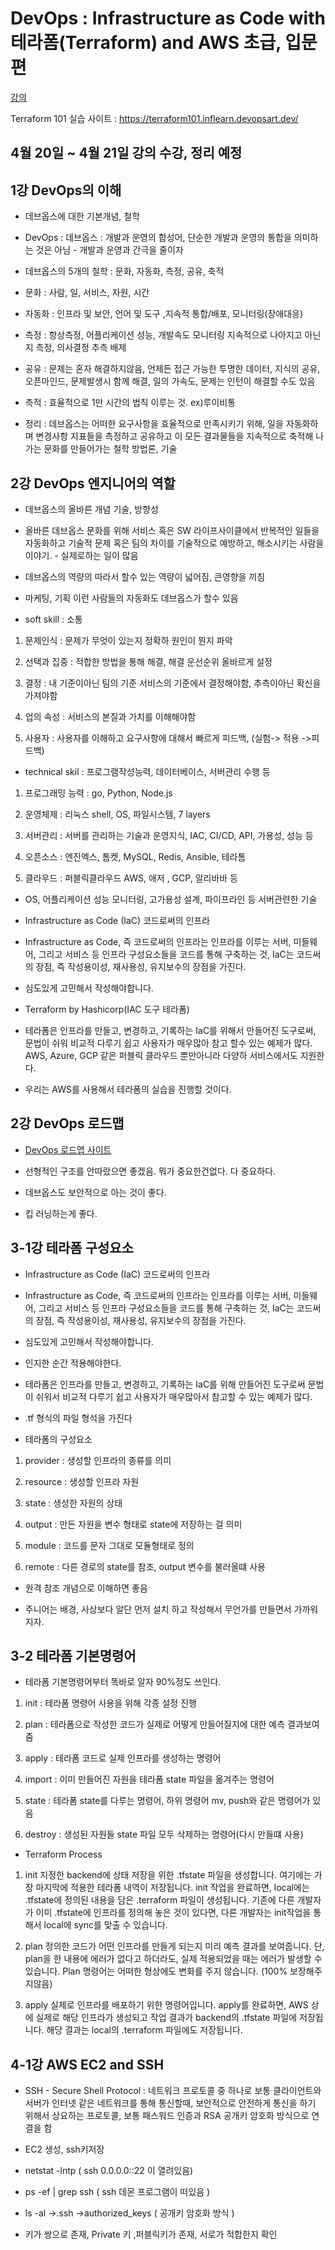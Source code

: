 # DevOps : Infrastructure as Code with 테라폼(Terraform) and AWS 초급, 입문편

[강의](https://www.inflearn.com/course/%EB%8D%B0%EB%B8%8C%EC%98%B5%EC%8A%A4-%ED%85%8C%EB%9D%BC%ED%8F%BC-aws#)

Terraform 101 실습 사이트 : https://terraform101.inflearn.devopsart.dev/

## 4월 20일 ~ 4월 21일 강의 수강, 정리 예정

## 1강 DevOps의 이해

- 데브옵스에 대한 기본개념, 철학

- DevOps : 데브옵스 : 개발과 운영의 합성어, 단순한 개발과 운영의 통합을 의미하는 것은 아님 - 개발과 운영과 간극을 줄이자

- 데브옵스의 5개의 철학 : 문화, 자동화, 측정, 공유, 축적

- 문화 : 사람, 일, 서비스, 자원, 시간

- 자동화 : 인프라 및 보안, 언어 및 도구 ,지속적 통합/배포, 모니터링(장애대응)

- 측정 : 항상측정, 어플리케이션 성능, 개발속도 모니터링 지속적으로 나아지고 아닌지 측정, 의사결정 추측 배제

- 공유 : 문제는 혼자 해결하지않음,  언제든 접근 가능한 투명한 데이터, 지식의 공유, 오픈마인드, 문제발생시 함께 해결, 일의 가속도, 문제는 인턴이 해결할 수도 있음

- 측적 : 효율적으로 1만 시간의 법칙 이루는 것. ex)루이비통

- 정리 : 데브옵스는 어떠한 요구사항을 효율적으로 만족시키기 위해, 일을 자동화하며 변경사항 지표들을 측정하고 공유하고 이 모든 결과물들을 지속적으로 축적해 나가는 문화를 만들어가는 철학 방법론, 기술


## 2강 DevOps 엔지니어의 역할

- 데브옵스의 올바른 개념 기술, 방향성

- 올바른 데브옵스 문화를 위해 서비스 혹은 SW 라이프사이클에서 반복적인 일들을 자동화하고 기술적 문제 혹은 팀의 차이를 기술적으로 예방하고, 해소시키는 사람을 이야기. - 실제로하는 일이 많음

- 데브옵스의 역량의 따라서 할수 있는 역량이 넓어짐, 큰영향을 끼침

- 마케팅, 기획 이런 사람들의 자동화도 데브옵스가 할수 있음

- soft skill : 소통

1. 문제인식 : 문제가 무엇이 있는지 정확하 원인이 뭔지 파악

2. 선택과 집중 : 적합한 방법을 통해 해결, 해결 운선순위 올바르게 설정

3. 결정 : 내 기준이아닌 팀의 기준 서비스의 기준에서 결정해야함, 추측이아닌 확신을 가져야함

4. 업의 속성 : 서비스의 본질과 가치를 이해해야함

5. 사용자 : 사용자를 이해하고 요구사항에 대해서 빠르게 피드백, (실험-> 적용 ->피드백)

- technical skil : 프로그램작성능력, 데이터베이스, 서버관리 수행 등

1. 프로그래밍 능력 : go, Python, Node.js

2. 운영체제 : 리눅스 shell, OS, 파일시스템, 7 layers

3. 서버관리 : 서버를 관리하는 기술과 운영지식, IAC, CI/CD, API, 가용성, 성능 등

4. 오픈소스 : 엔진엑스, 톰켓, MySQL, Redis, Ansible, 테라톰

5. 클라우드 : 퍼블릭클라우드 AWS, 애저 , GCP, 알리바바 등

- OS, 어플리케이션 성능 모니터링, 고가용성 설계, 파이프라인 등 서버관련한 기술

- Infrastructure as Code (IaC) 코드로써의 인프라

- Infrastructure as Code, 즉 코드로써의 인프라는 인프라를 이루는 서버, 미들웨어, 그리고 서비스 등 인프라 구성요소들을 코드를 통해 구축하는 것, IaC는 코드써의 장점, 즉 작성용이성, 재사용성, 유지보수의 장점을 가진다.
- 심도있게 고민해서 작성해야합니다.

- Terraform by Hashicorp(IAC 도구 테라폼)

- 테라폼은 인프라를 만들고, 변경하고, 기록하는 IaC를 위해서 만들어진 도구로써, 문법이 쉬워 비교적 다루기 쉽고 사용자가 매우많아 참고 할수 있는 예제가 많다. AWS, Azure, GCP 같은 퍼블릭 클라우드 뿐만아니라 다양하 서비스에서도 지원한다.

- 우리는 AWS를 사용해서 테라폼의 실습을 진행할 것이다.

## 2강 DevOps 로드맵

- [DevOps 로드맵 사이트](https://roadmap.sh/devops)

- 선형적인 구조를 안따랐으면 좋겠음. 뭐가 중요한건없다. 다 중요하다.

- 데브옵스도 보안적으로 아는 것이 좋다.

- 킵 러닝하는게 좋다.

## 3-1강 테라폼 구성요소

- Infrastructure as Code (IaC) 코드로써의 인프라

- Infrastructure as Code, 즉 코드로써의 인프라는 인프라를 이루는 서버, 미들웨어, 그리고 서비스 등 인프라 구성요소들을 코드를 통해 구축하는 것, IaC는 코드써의 장점, 즉 작성용이성, 재사용성, 유지보수의 장점을 가진다.
- 심도있게 고민해서 작성해야합니다.

- 인지한 순간 적용해야한다.

- 테라폼은 인프라를 만들고, 변경하고, 기록하는 IaC를 위해 만들어진 도구로써 문법이 쉬워서 비교적 다루기 쉽고 사용자가 매우많아서 참고할 수 있는 예제가 많다.

- .tf 형식의 파일 형석을 가진다

- 테라폼의 구성요소

1. provider : 생성할 인프라의 종류를 의미

2. resource : 생성할 인프라 자원

3. state : 생성한 자원의 상태

4. output : 만든 자원을 변수 형태로 state에 저장하는 걸 의미

5. module : 코드를 문자 그대로 모듈형태로 정의

6. remote : 다른 경로의 state를 참조, output 변수를 불러올떄 사용

- 원격 참조 개념으로 이해하면 좋음

- 주니어는 배경, 사상보다 알단 먼저 설치 하고 작성해서 무언가를 만들면서 가까워지자.


## 3-2 테라폼 기본명령어 

- 테라폼 기본명령어부터 똑바로 알자 90%정도 쓰인다.

1. init : 테라폼 명령어 사용을 위해 각종 설정 진행

2. plan : 테라폼으로 작성한 코드가 실제로 어떻게 만들어질지에 대한 예측 결과보여줌

3. apply : 테라폼 코드로 실제 인프라를 생성하는 명령어

4. import : 이미 만들어진 자원을 테라폼 state 파일을 옮겨주는 명령어

5. state : 테라폼 state를 다루는 명령어, 하위 명령어 mv, push와 같은 명령어가 있음

6. destroy : 생성된 자원들 state 파일 모두 삭제하는 명령어(다시 만들떄 사용)


- Terraform Process

1.  init
지정한 backend에 상태 저장을 위한 .tfstate 파일을 생성합니다. 여기에는 가장 마지막에 적용한 테라폼 내역이 저장됩니다.
init 작업을 완료하면, local에는 .tfstate에 정의된 내용을 담은 .terraform 파일이 생성됩니다.
기존에 다른 개발자가 이미 .tfstate에 인프라를 정의해 놓은 것이 있다면, 다른 개발자는 init작업을 통해서 local에 sync를 맞출 수 있습니다.

2.  plan
정의한 코드가 어떤 인프라를 만들게 되는지 미리 예측 결과를 보여줍니다. 단, plan을 한 내용에 에러가 없다고 하더라도, 실제 적용되었을 때는 에러가 발생할 수 있습니다.
Plan 명령어는 어떠한 형상에도 변화를 주지 않습니다. (100% 보장해주지않음)

3.  apply
실제로 인프라를 배포하기 위한 명령어입니다. apply를 완료하면, AWS 상에 실제로 해당 인프라가 생성되고 작업 결과가 backend의 .tfstate 파일에 저장됩니다.
해당 결과는 local의 .terraform 파일에도 저장됩니다.

## 4-1강 AWS EC2 and SSH

- SSH - Secure Shell Protocol : 네트워크 프로토콜 중 하나로 보통 클라이언트와 서버가 인터넷 같은 네트워크를 통해 통신할때, 보안적으로 안전하게 통신을 하기 위해서 상요하는 프로토콜, 보통 패스워드 인증과 RSA 공개키 암호화 방식으로 연결을 함

- EC2 생성, ssh키저장

- netstat -lntp ( ssh 0.0.0.0::22 이 열려있음)

- ps -ef | grep ssh ( ssh 데몬 프로그램이 떠있음 )

- ls -al ->.ssh ->authorized_keys ( 공개키 암호화 방식 )

- 키가 쌍으로 존재, Private 키 ,퍼블릭키가 존재, 서로가 적합한지 확인